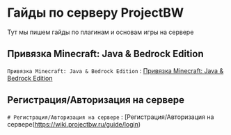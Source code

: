 # Гайды по серверу ProjectBW
Тут мы пишем гайды по плагинам и основам игры на сервере

## Привязка Minecraft: Java & Bedrock Edition

`Привязка Minecraft: Java & Bedrock Edition` : [Привязка Minecraft: Java & Bedrock Edition](https://wiki.projectbw.ru/guide/bedrock)

## Регистрация/Авторизация на сервере

`# Регистрация/Авторизация на сервере` : [Регистрация/Авторизация на сервере(https://wiki.projectbw.ru/guide/login)


